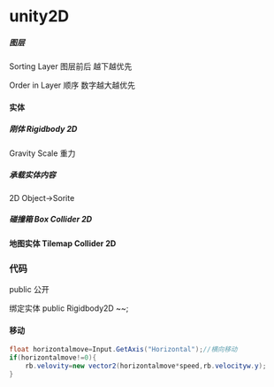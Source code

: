 # unity2D

##### 图层

Sorting Layer 图层前后 越下越优先

Order in Layer 顺序 数字越大越优先

#### 实体

##### 刚体 Rigidbody 2D

Gravity Scale 重力



##### 承载实体内容

2D Object→Sorite

##### 碰撞箱 Box Collider 2D



#### 地图实体 Tilemap Collider 2D



### 代码

public 公开

绑定实体 public Rigidbody2D ~~;

#### 移动



```c#
float horizontalmove=Input.GetAxis("Horizontal");//横向移动
if(horizontalmove!=0){
    rb.velovity=new vector2(horizontalmove*speed,rb.velocityw.y);
}
```

